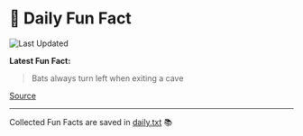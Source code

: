 # 🌟 Daily Fun Fact

![Last Updated](https://img.shields.io/badge/Last_Updated-2025_08_08-blue?style=flat-square)

**Latest Fun Fact:**

> Bats always turn left when exiting a cave

[Source](http://www.djtech.net/humor/useless_facts.htm)

---

Collected Fun Facts are saved in [daily.txt](daily.txt) 📚
